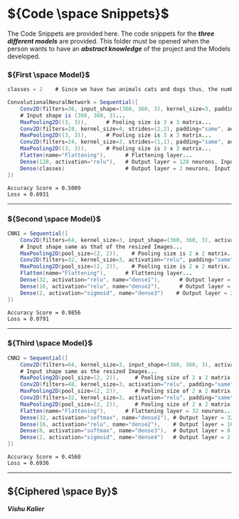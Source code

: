 

# ${Code \space Snippets}$

The Code Snippets are provided here. The code snippets for the ***three different models*** are provided. This folder must be opened when the person wants to have an 
***abstract knowledge*** of the project and the Models developed.

### ${First \space Model}$

```java
classes = 2    # Since we have two animals cats and dogs thus, the number of classes is two...

ConvolutionalNeuralNetwork = Sequential([
    Conv2D(filters=36, input_shape=(360, 360, 3), kernel_size=3, padding="same", activation="relu", name="conv1"),   
    # Input shape is (360, 360, 3)...
    MaxPooling2D((3, 3)),      # Pooling size is 3 x 3 matrix...
    Conv2D(filters=28, kernel_size=4, strides=(2,2), padding="same", activation="relu", name="conv2"),
    MaxPooling2D((3, 3)),      # Pooling size is 3 x 3 matrix...
    Conv2D(filters=24, kernel_size=3, strides=(1,1), padding="same", activation="relu", name="conv3"),
    MaxPooling2D((3, 3)),      # Pooling size is 3 x 3 matrix...
    Flatten(name="Flattening"),      # Flattening layer...
    Dense(128, activation="relu"),   # Output layer = 128 neurons, Input layer = 24 neurons...
    Dense(classes)                   # Output layer = 2 neurons, Input layer = 128 neurons...
])
```

    Accuracy Score = 0.5009
    Loss = 0.6931

----

### ${Second \space Model}$

```java
CNN1 = Sequential([
    Conv2D(filters=64, kernel_size=3, input_shape=(360, 360, 3), activation="relu", padding="same", name="conv1"),   
    # Input shape same as that of the resized Images...
    MaxPooling2D(pool_size=(2, 2)),    # Pooling size is 2 x 2 matrix...
    Conv2D(filters=32, kernel_size=3, activation="relu", padding="same", name="conv2"),
    MaxPooling2D(pool_size=(2, 2)),    # Pooling size is 2 x 2 matrix...
    Flatten(name="Flattening"),      # Flattening layer...
    Dense(32, activation="relu", name="dense1"),      # Output layer = 32 neurons, Input layer = 32 neurons...
    Dense(16, activation="relu", name="dense2"),      # Output layer = 16 neurons, Input layer = 32 neurons...
    Dense(2, activation="sigmoid", name="dense3")    # Output layer = 2 neurons, Input layer = 16 neurons...
])
```

    Accuracy Score = 0.9856
    Loss = 0.0791


----


### ${Third \space Model}$

```java
CNN2 = Sequential([
    Conv2D(filters=64, kernel_size=3, input_shape=(360, 360, 3), activation="relu", padding="same", name="conv1"),     
    # Input shape same as the resized Images...
    MaxPooling2D(pool_size=(2, 2)),     # Pooling size of 2 x 2 matrix...
    Conv2D(filters=48, kernel_size=3, activation="relu", padding="same", name="conv2"),
    MaxPooling2D(pool_size=(2, 2)),     # Pooling size of 2 x 2 matrix...
    Conv2D(filters=32, kernel_size=3, activation="relu", padding="same", name="conv3"),
    MaxPooling2D(pool_size=(2, 2)),     # Pooling size of 2 x 2 matrix...
    Flatten(name="Flattening"),      # Flattening layer = 32 neurons...
    Dense(32, activation="softmax", name="dense1"), # Output layer = 32 neurons, Input layer = 32 neurons...
    Dense(16, activation="relu", name="dense2"),    # Output layer = 16 neurons, Input layer = 32 neurons...
    Dense(8, activation="softmax", name="dense3"),  # Output layer = 8 neurons, Input layer = 16 neurons...
    Dense(2, activation="sigmoid", name="dense4")   # Output layer = 2 neurons, Input layer = 8 neurons...
])
```

    Accuracy Score = 0.4560
    Loss = 0.6936
    
----

## ${Ciphered \space By}$
***Vishu Kalier***






